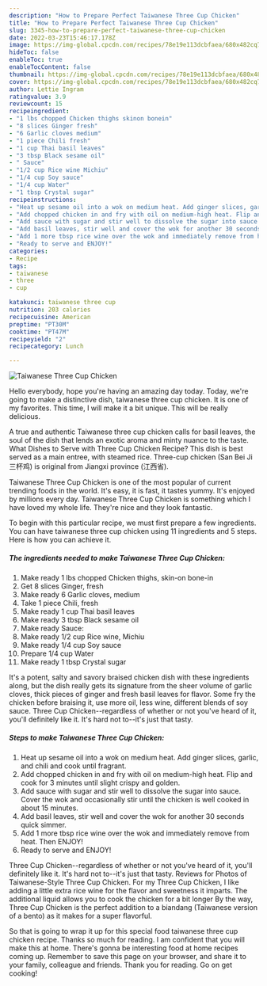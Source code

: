 ```yaml
---
description: "How to Prepare Perfect Taiwanese Three Cup Chicken"
title: "How to Prepare Perfect Taiwanese Three Cup Chicken"
slug: 3345-how-to-prepare-perfect-taiwanese-three-cup-chicken
date: 2022-03-23T15:46:17.178Z
image: https://img-global.cpcdn.com/recipes/78e19e113dcbfaea/680x482cq70/taiwanese-three-cup-chicken-recipe-main-photo.jpg
hideToc: false
enableToc: true
enableTocContent: false
thumbnail: https://img-global.cpcdn.com/recipes/78e19e113dcbfaea/680x482cq70/taiwanese-three-cup-chicken-recipe-main-photo.jpg
cover: https://img-global.cpcdn.com/recipes/78e19e113dcbfaea/680x482cq70/taiwanese-three-cup-chicken-recipe-main-photo.jpg
author: Lettie Ingram
ratingvalue: 3.9
reviewcount: 15
recipeingredient:
- "1 lbs chopped Chicken thighs skinon bonein"
- "8 slices Ginger fresh"
- "6 Garlic cloves medium"
- "1 piece Chili fresh"
- "1 cup Thai basil leaves"
- "3 tbsp Black sesame oil"
- " Sauce"
- "1/2 cup Rice wine Michiu"
- "1/4 cup Soy sauce"
- "1/4 cup Water"
- "1 tbsp Crystal sugar"
recipeinstructions:
- "Heat up sesame oil into a wok on medium heat. Add ginger slices, garlic, and chili and cook until fragrant."
- "Add chopped chicken in and fry with oil on medium-high heat. Flip and cook for 3 minutes until slight crispy and golden."
- "Add sauce with sugar and stir well to dissolve the sugar into sauce. Cover the wok and occasionally stir until the chicken is well cooked in about 15 minutes."
- "Add basil leaves, stir well and cover the wok for another 30 seconds quick simmer."
- "Add 1 more tbsp rice wine over the wok and immediately remove from heat. Then ENJOY!"
- "Ready to serve and ENJOY!"
categories:
- Recipe
tags:
- taiwanese
- three
- cup

katakunci: taiwanese three cup 
nutrition: 203 calories
recipecuisine: American
preptime: "PT30M"
cooktime: "PT47M"
recipeyield: "2"
recipecategory: Lunch

---
```



![Taiwanese Three Cup Chicken](https://img-global.cpcdn.com/recipes/78e19e113dcbfaea/680x482cq70/taiwanese-three-cup-chicken-recipe-main-photo.jpg)

Hello everybody, hope you're having an amazing day today. Today, we're going to make a distinctive dish, taiwanese three cup chicken. It is one of my favorites. This time, I will make it a bit unique. This will be really delicious.

A true and authentic Taiwanese three cup chicken calls for basil leaves, the soul of the dish that lends an exotic aroma and minty nuance to the taste. What Dishes to Serve with Three Cup Chicken Recipe? This dish is best served as a main entree, with steamed rice. Three-cup chicken (San Bei Ji 三杯鸡) is original from Jiangxi province (江西省).

Taiwanese Three Cup Chicken is one of the most popular of current trending foods in the world. It's easy, it is fast, it tastes yummy. It's enjoyed by millions every day. Taiwanese Three Cup Chicken is something which I have loved my whole life. They're nice and they look fantastic.


To begin with this particular recipe, we must first prepare a few ingredients. You can have taiwanese three cup chicken using 11 ingredients and 5 steps. Here is how you can achieve it.

<!--inarticleads1-->

##### The ingredients needed to make Taiwanese Three Cup Chicken:

1. Make ready 1 lbs chopped Chicken thighs, skin-on bone-in
1. Get 8 slices Ginger, fresh
1. Make ready 6 Garlic cloves, medium
1. Take 1 piece Chili, fresh
1. Make ready 1 cup Thai basil leaves
1. Make ready 3 tbsp Black sesame oil
1. Make ready  Sauce:
1. Make ready 1/2 cup Rice wine, Michiu
1. Make ready 1/4 cup Soy sauce
1. Prepare 1/4 cup Water
1. Make ready 1 tbsp Crystal sugar


It&#39;s a potent, salty and savory braised chicken dish with these ingredients along, but the dish really gets its signature from the sheer volume of garlic cloves, thick pieces of ginger and fresh basil leaves for flavor. Some fry the chicken before braising it, use more oil, less wine, different blends of soy sauce. Three Cup Chicken--regardless of whether or not you&#39;ve heard of it, you&#39;ll definitely like it. It&#39;s hard not to--it&#39;s just that tasty. 

<!--inarticleads2-->

##### Steps to make Taiwanese Three Cup Chicken:

1. Heat up sesame oil into a wok on medium heat. Add ginger slices, garlic, and chili and cook until fragrant.
1. Add chopped chicken in and fry with oil on medium-high heat. Flip and cook for 3 minutes until slight crispy and golden.
1. Add sauce with sugar and stir well to dissolve the sugar into sauce. Cover the wok and occasionally stir until the chicken is well cooked in about 15 minutes.
1. Add basil leaves, stir well and cover the wok for another 30 seconds quick simmer.
1. Add 1 more tbsp rice wine over the wok and immediately remove from heat. Then ENJOY!
1. Ready to serve and ENJOY!

Three Cup Chicken--regardless of whether or not you&#39;ve heard of it, you&#39;ll definitely like it. It&#39;s hard not to--it&#39;s just that tasty. Reviews for Photos of Taiwanese-Style Three Cup Chicken. For my Three Cup Chicken, I like adding a little extra rice wine for the flavor and sweetness it imparts. The additional liquid allows you to cook the chicken for a bit longer By the way, Three Cup Chicken is the perfect addition to a biandang (Taiwanese version of a bento) as it makes for a super flavorful. 

So that is going to wrap it up for this special food taiwanese three cup chicken recipe. Thanks so much for reading. I am confident that you will make this at home. There's gonna be interesting food at home recipes coming up. Remember to save this page on your browser, and share it to your family, colleague and friends. Thank you for reading. Go on get cooking!
